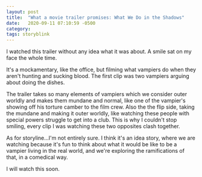```yaml
---
layout: post
title:  "What a movie trailer promises: What We Do in the Shadows"
date:   2020-09-11 07:10:59 -0500
category: 
tags: storyblink
---
```

I watched this trailer without any idea what it was about. A smile sat on my face the whole time.

It's a mockamentary, like the office, but filming what vampiers do when they aren't hunting and sucking blood. The first clip was two vampiers arguing about doing the dishes.

The trailer takes so many elements of vampiers which we consider outer worldly and makes them mundane and normal, like one of the vampier's showing off his torture camber to the film crew. Also the the flip side, taking the mundane and making it outer worldly, like watching these people with special powers struggle to get into a club. This is why I couldn't stop smiling, every clip I was watching these two opposites clash together.

As for storyline...I'm not entirely sure. I think it's an idea story, where we are watching because it's fun to think about what it would be like to be a vampier living in the real world, and we're exploring the ramifications of that, in a comedical way.

I will watch this soon.